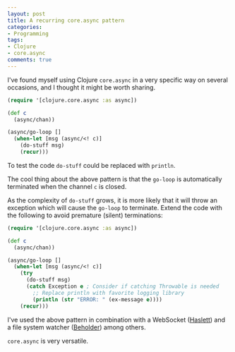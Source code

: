 ```yaml
---
layout: post
title: A recurring core.async pattern
categories:
- Programming
tags:
- Clojure
- core.async
comments: true
---
```


I've found myself using Clojure `core.async` in a very specific way on several
occasions, and I thought it might be worth sharing.

```clojure
(require '[clojure.core.async :as async])

(def c
  (async/chan))

(async/go-loop []
  (when-let [msg (async/<! c)]
    (do-stuff msg)
    (recur)))
```

To test the code `do-stuff` could be replaced with `println`.

The cool thing about the above pattern is that the `go-loop` is automatically
terminated when the channel `c` is closed.

As the complexity of `do-stuff` grows, it is more likely that it will throw an
exception which will cause the `go-loop` to terminate. Extend the code with the
following to avoid premature (silent) terminations:


```clojure
(require '[clojure.core.async :as async])

(def c
  (async/chan))

(async/go-loop []
  (when-let [msg (async/<! c)]
    (try
      (do-stuff msg)
      (catch Exception e ; Consider if catching Throwable is needed
        ;; Replace println with favorite logging library
        (println (str "ERROR: " (ex-message e))))
    (recur)))
```

I've used the above pattern in combination with a WebSocket ([Haslett][1]) and a
file system watcher ([Beholder][2]) among others.

[1]: https://github.com/weavejester/haslett
[2]: https://github.com/nextjournal/beholder


`core.async` is very versatile.

